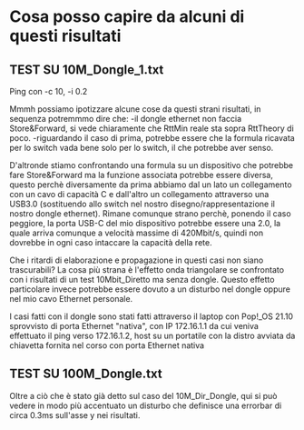 # Cosa posso capire da alcuni di questi risultati
## TEST SU 10M_Dongle_1.txt
Ping con -c 10, -i 0.2

Mmmh possiamo ipotizzare alcune cose da questi strani risultati, in sequenza potremmmo dire che:
-il dongle ethernet non faccia Store&Forward, si vede chiaramente che RttMin reale sta sopra RttTheory di poco.
-riguardando il caso di prima, potrebbe essere che la formula ricavata per lo switch vada bene solo per lo switch, il che potrebbe aver senso.


 D'altronde stiamo confrontando una formula su un dispositivo che potrebbe fare Store&Forward ma la funzione associata potrebbe essere diversa, questo perchè diversamente da prima abbiamo dal un lato un collegamento con un cavo di capacità C e dall'altro un collegamento attraverso una USB3.0 (sostituendo allo switch nel nostro disegno/rappresentazione il nostro dongle ethernet). Rimane comunque strano perchè, ponendo il caso peggiore, la porta USB-C del mio dispositivo potrebbe essere una 2.0, la quale arriva comunque a velocità massime di 420Mbit/s, quindi non dovrebbe in ogni caso intaccare la capacità della rete.
 
Che i ritardi di elaborazione e propagazione in questi casi non siano trascurabili?
La cosa più strana è l'effetto onda triangolare se confrontato con i risultati di un test 10Mbit_Diretto ma senza dongle. Questo effetto particolare invece potrebbe essere dovuto a un disturbo nel dongle oppure nel mio cavo Ethernet personale.

I casi fatti con il dongle sono stati fatti attraverso il laptop con Pop!_OS 21.10 sprovvisto di porta Ethernet "nativa", con IP 172.16.1.1 da cui veniva effettuato il ping verso 172.16.1.2, host su un portatile con la distro avviata da chiavetta fornita nel corso con porta Ethernet nativa

## TEST SU 100M_Dongle.txt
Oltre a ciò che è stato già detto sul caso del 10M_Dir_Dongle, qui si può vedere in modo più accentuato un disturbo che definisce una errorbar di circa 0.3ms sull'asse y nei risultati.